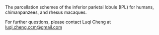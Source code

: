 
The parcellation schemes of the inferior parietal lobule (IPL) for humans, chimanpanzees, and rhesus macaques.

For further questions, please contact Luqi Cheng at luqi.cheng.ccm@gmail.com
